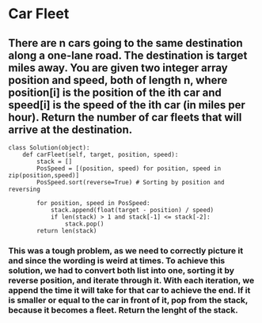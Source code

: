 # Car Fleet

## There are n cars going to the same destination along a one-lane road. The destination is target miles away. You are given two integer array position and speed, both of length n, where position[i] is the position of the ith car and speed[i] is the speed of the ith car (in miles per hour). Return the number of car fleets that will arrive at the destination.

```
class Solution(object):
    def carFleet(self, target, position, speed):
        stack = []
        PosSpeed = [(position, speed) for position, speed in zip(position,speed)]
        PosSpeed.sort(reverse=True) # Sorting by position and reversing

        for position, speed in PosSpeed:
            stack.append(float(target - position) / speed)
            if len(stack) > 1 and stack[-1] <= stack[-2]:
                stack.pop()
        return len(stack)
```

### This was a tough problem, as we need to correctly picture it and since the wording is weird at times. To achieve this solution, we had to convert both list into one, sorting it by reverse position, and iterate through it. With each iteration, we append the time it will take for that car to achieve the end. If it is smaller or equal to the car in front of it, pop from the stack, because it becomes a fleet. Return the lenght of the stack. 